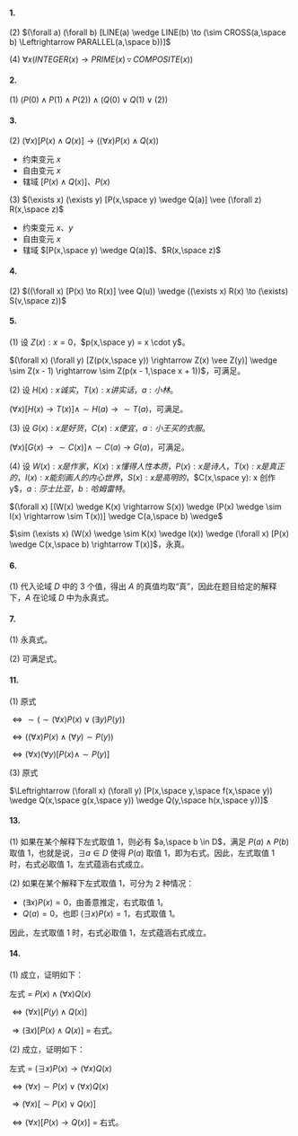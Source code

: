 #### 1.

(2) $(\forall a) (\forall b) [LINE(a) \wedge LINE(b) \to (\sim CROSS(a,\space b) \Leftrightarrow PARALLEL(a,\space b))]$

(4) $\forall x (INTEGER(x) \to PRIME(x) \triangledown COMPOSITE(x))$

#### 2.

(1) $(P(0) \wedge P(1) \wedge P(2)) \wedge (Q(0) \vee Q(1) \vee(2))$

#### 3.

(2) $(\forall x) [P(x) \wedge Q(x)] \to ((\forall x) P(x) \wedge Q(x))$

- 约束变元 $x$
- 自由变元 $x$
- 辖域 $[P(x) \wedge Q(x)]$、$P(x)$

(3) $(\exists x) (\exists y) [P(x,\space y) \wedge Q(a)] \vee (\forall z) R(x,\space z)$

- 约束变元 $x$、$y$
- 自由变元 $x$
- 辖域 $[P(x,\space y) \wedge Q(a)]$、$R(x,\space z)$

#### 4.

(2) $((\forall x) [P(x) \to R(x)] \vee Q(u)) \wedge ((\exists x) R(x) \to (\exists) S(v,\space z))$

#### 5.

(1) 设 $Z(x): x = 0$，$p(x,\space y) = x \cdot y$。

$(\forall x) (\forall y) [Z(p(x,\space y)) \rightarrow Z(x) \vee Z(y)] \wedge \sim Z(x - 1) \rightarrow \sim Z(p(x - 1,\space x + 1))$，可满足。

(2) 设 $H(x): x 诚实$，$T(x): x 讲实话$，$a: 小林$。

$(\forall x) [H(x) \rightarrow T(x)] \wedge \sim H(a) \rightarrow \sim T(a)$，可满足。

(3) 设 $G(x): x 是好货$，$C(x): x 便宜$，$a: 小王买的衣服$。

$(\forall x) [G(x) \rightarrow \sim C(x)] \wedge \sim C(a) \rightarrow G(a)$，可满足。

(4) 设 $W(x): x 是作家$，$K(x): x 懂得人性本质$，$P(x): x 是诗人$，$T(x): x 是真正的$，$I(x): x 能刻画人的内心世界$，$S(x): x 是高明的$，$C(x,\space y): x 创作 y$，$a: 莎士比亚$，$b: 哈姆雷特$。

$(\forall x) [(W(x) \wedge K(x) \rightarrow S(x)) \wedge (P(x) \wedge \sim I(x) \rightarrow \sim T(x))] \wedge C(a,\space b) \wedge$

$\sim (\exists x) (W(x) \wedge \sim K(x) \wedge I(x)) \wedge (\forall x) [P(x) \wedge C(x,\space b) \rightarrow T(x)]$，永真。

#### 6.

(1) 代入论域 $D$ 中的 3 个值，得出 $A$ 的真值均取“真”，因此在题目给定的解释下，$A$ 在论域 $D$ 中为永真式。

#### 7.

(1) 永真式。

(2) 可满足式。

#### 11.

(1) 原式

$\Leftrightarrow \sim(\sim (\forall x) P(x) \vee (\exists y) P(y))$

$\Leftrightarrow ((\forall x) P(x) \wedge (\forall y) \sim P(y))$

$\Leftrightarrow (\forall x) (\forall y) [P(x) \wedge \sim P(y)]$

(3) 原式

$\Leftrightarrow (\forall x) (\forall y) [P(x,\space y,\space f(x,\space y)) \wedge Q(x,\space g(x,\space y)) \wedge Q(y,\space h(x,\space y))]$

#### 13.

(1) 如果在某个解释下左式取值 1，则必有 $a,\space b \in D$，满足 $P(a) \wedge P(b)$ 取值 1，也就是说，$\exists a \in D$ 使得 $P(a)$ 取值 1，即为右式。因此，左式取值 1 时，右式必取值 1，左式蕴涵右式成立。

(2) 如果在某个解释下左式取值 1，可分为 2 种情况：

- $(\exists x) P(x) = 0$，由善意推定，右式取值 1。
- $Q(a) = 0$，也即 $(\exists x) P(x) = 1$，右式取值 1。

因此，左式取值 1 时，右式必取值 1，左式蕴涵右式成立。

#### 14.

(1) 成立，证明如下：

左式 = $P(x) \wedge (\forall x) Q(x)$

$\Leftrightarrow (\forall x) [P(y) \wedge Q(x)]$

$\Rightarrow (\exists x) [P(x) \wedge Q(x)]$ = 右式。

(2) 成立，证明如下：

左式 = $(\exists x) P(x) \rightarrow (\forall x) Q(x)$

$\Leftrightarrow (\forall x) \sim P(x) \vee (\forall x) Q(x)$

$\Rightarrow (\forall x) [\sim P(x) \vee Q(x)]$

$\Leftrightarrow (\forall x) [P(x) \rightarrow Q(x)]$ = 右式。